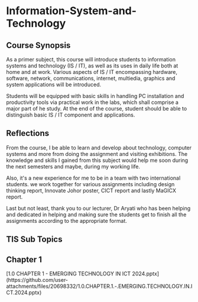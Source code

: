 # Information-System-and-Technology

<h2>Course Synopsis</h2>

As a primer subject, this course will introduce students to information systems and technology (IS / IT), as well as its uses in daily life both at home and at work. Various aspects of  IS / IT encompassing hardware, software, network, communications, internet, multiedia, graphics and system applications will be introduced. 

Students will be equipped with basic skills in handling PC installation and productivity tools via practical work in the labs, which shall comprise a major part of he study. At the end of the course, student should be able to distinguish basic IS / IT component and applications.


<h2>Reflections</h2>
From the course, I be able to learn and develop about technology, computer systems and more from doing the assignment and visiting exhibitions. The knowledge and skills I gained from this subject would help me soon during the next semesters and maybe, during my working life.

Also, it's a new experience for me to be in a team with two international students. we work together for various assignments including design thinking report, Innovate Johor poster, CICT report and lastly MaGICX report.

Last but not least, thank you to our lecturer, Dr Aryati who has been helping and dedicated in helping and making sure the students get to finish all the assignments according to the appropriate format.


<h2>TIS Sub Topics</h2>

<h2>Chapter 1</h2>
[1.0 CHAPTER 1 - EMERGING TECHNOLOGY IN ICT 2024.pptx](https://github.com/user-attachments/files/20698332/1.0.CHAPTER.1.-.EMERGING.TECHNOLOGY.IN.ICT.2024.pptx)

